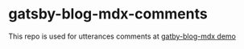 # gatsby-blog-mdx-comments
This repo is used for utterances comments at [gatby-blog-mdx demo](https://gatsby-blog-mdx.now.sh/)
